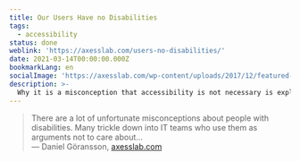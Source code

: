 ```yaml
---
title: Our Users Have no Disabilities
tags:
  - accessibility
status: done
weblink: 'https://axesslab.com/users-no-disabilities/'
date: 2021-03-14T00:00:00.000Z
bookmarkLang: en
socialImage: 'https://axesslab.com/wp-content/uploads/2017/12/featured-400x400.png'
description: >-
  Why it is a misconception that accessibility is not necessary is explained here.
---
```

<blockquote>There are a lot of unfortunate misconceptions about people with disabilities. Many trickle down into IT teams who use them as arguments not to care about...<footer>— Daniel Göransson, <a href="https://axesslab.com/users-no-disabilities/">axesslab.com</a></footer></blockquote>
